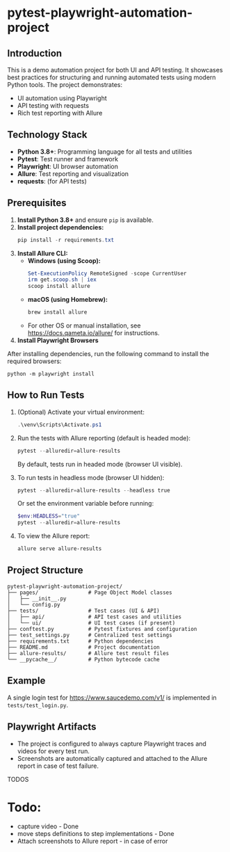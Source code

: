 # pytest-playwright-automation-project

## Introduction

This is a demo automation project for both UI and API testing. It showcases best practices for structuring and running automated tests using modern Python tools. The project demonstrates:
- UI automation using Playwright
- API testing with requests
- Rich test reporting with Allure

## Technology Stack

- **Python 3.8+**: Programming language for all tests and utilities
- **Pytest**: Test runner and framework
- **Playwright**: UI browser automation
- **Allure**: Test reporting and visualization
- **requests**: (for API tests)

## Prerequisites

1. **Install Python 3.8+** and ensure `pip` is available.
2. **Install project dependencies:**
   ```powershell
   pip install -r requirements.txt
   ```
3. **Install Allure CLI:**
   - **Windows (using Scoop):**
     ```powershell
     Set-ExecutionPolicy RemoteSigned -scope CurrentUser
     irm get.scoop.sh | iex
     scoop install allure
     ```
   - **macOS (using Homebrew):**
     ```bash
     brew install allure
     ```
   - For other OS or manual installation, see https://docs.qameta.io/allure/ for instructions.
4. **Install Playwright Browsers**

After installing dependencies, run the following command to install the required browsers:

```
python -m playwright install
```

## How to Run Tests

1. (Optional) Activate your virtual environment:
   ```powershell
   .\venv\Scripts\Activate.ps1
   ```
2. Run the tests with Allure reporting (default is headed mode):
   ```powershell
   pytest --alluredir=allure-results
   ```
   By default, tests run in headed mode (browser UI visible).

3. To run tests in headless mode (browser UI hidden):
   ```powershell
   pytest --alluredir=allure-results --headless true
   ```
   Or set the environment variable before running:
   ```powershell
   $env:HEADLESS="true"
   pytest --alluredir=allure-results
   ```

4. To view the Allure report:
   ```powershell
   allure serve allure-results
   ```

## Project Structure

```
pytest-playwright-automation-project/
├── pages/                # Page Object Model classes
│   ├── __init__.py
│   └── config.py
├── tests/                # Test cases (UI & API)
│   ├── api/              # API test cases and utilities
│   └── ui/               # UI test cases (if present)
├── conftest.py           # Pytest fixtures and configuration
├── test_settings.py      # Centralized test settings
├── requirements.txt      # Python dependencies
├── README.md             # Project documentation
├── allure-results/       # Allure test result files
└── __pycache__/          # Python bytecode cache
```

## Example

A single login test for https://www.saucedemo.com/v1/ is implemented in `tests/test_login.py`.


## Playwright Artifacts

- The project is configured to always capture Playwright traces and videos for every test run.
- Screenshots are automatically captured and attached to the Allure report in case of test failure.


TODOS
# Todo:  
- capture video - Done
- move steps definitions to step implementations - Done
- Attach screenshots to Allure report - in case of error